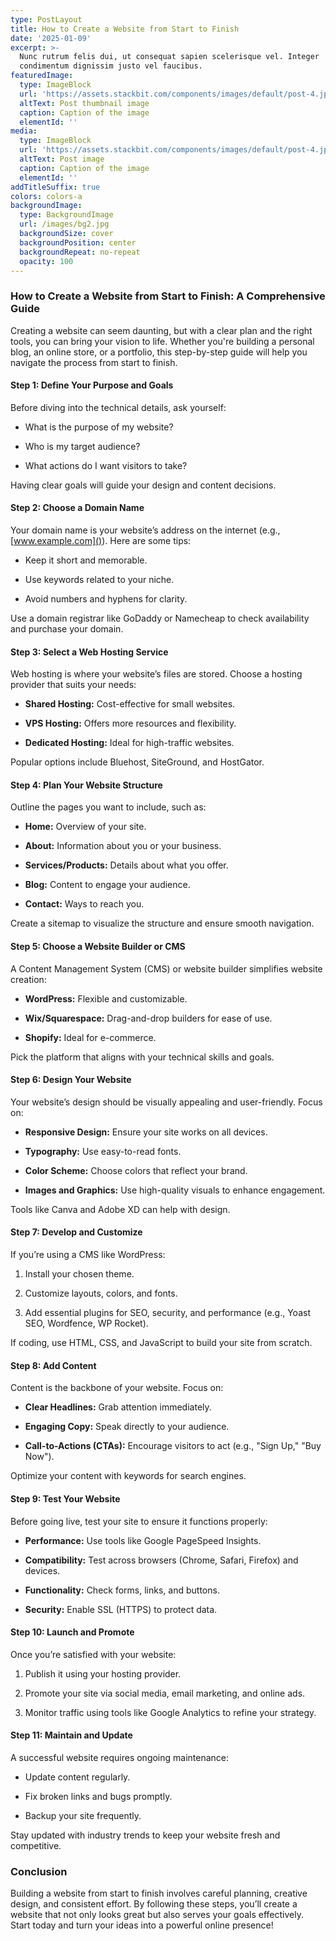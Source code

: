 ```yaml
---
type: PostLayout
title: How to Create a Website from Start to Finish
date: '2025-01-09'
excerpt: >-
  Nunc rutrum felis dui, ut consequat sapien scelerisque vel. Integer
  condimentum dignissim justo vel faucibus.
featuredImage:
  type: ImageBlock
  url: 'https://assets.stackbit.com/components/images/default/post-4.jpeg'
  altText: Post thumbnail image
  caption: Caption of the image
  elementId: ''
media:
  type: ImageBlock
  url: 'https://assets.stackbit.com/components/images/default/post-4.jpeg'
  altText: Post image
  caption: Caption of the image
  elementId: ''
addTitleSuffix: true
colors: colors-a
backgroundImage:
  type: BackgroundImage
  url: /images/bg2.jpg
  backgroundSize: cover
  backgroundPosition: center
  backgroundRepeat: no-repeat
  opacity: 100
---
```

### How to Create a Website from Start to Finish: A Comprehensive Guide

Creating a website can seem daunting, but with a clear plan and the right tools, you can bring your vision to life. Whether you're building a personal blog, an online store, or a portfolio, this step-by-step guide will help you navigate the process from start to finish.



#### Step 1: Define Your Purpose and Goals

Before diving into the technical details, ask yourself:

*   What is the purpose of my website?

*   Who is my target audience?

*   What actions do I want visitors to take?

Having clear goals will guide your design and content decisions.



#### Step 2: Choose a Domain Name

Your domain name is your website’s address on the internet (e.g., [www.example.com]()). Here are some tips:

*   Keep it short and memorable.

*   Use keywords related to your niche.

*   Avoid numbers and hyphens for clarity.

Use a domain registrar like GoDaddy or Namecheap to check availability and purchase your domain.



#### Step 3: Select a Web Hosting Service

Web hosting is where your website’s files are stored. Choose a hosting provider that suits your needs:

*   **Shared Hosting:** Cost-effective for small websites.

*   **VPS Hosting:** Offers more resources and flexibility.

*   **Dedicated Hosting:** Ideal for high-traffic websites.

Popular options include Bluehost, SiteGround, and HostGator.



#### Step 4: Plan Your Website Structure

Outline the pages you want to include, such as:

*   **Home:** Overview of your site.

*   **About:** Information about you or your business.

*   **Services/Products:** Details about what you offer.

*   **Blog:** Content to engage your audience.

*   **Contact:** Ways to reach you.

Create a sitemap to visualize the structure and ensure smooth navigation.



#### Step 5: Choose a Website Builder or CMS

A Content Management System (CMS) or website builder simplifies website creation:

*   **WordPress:** Flexible and customizable.

*   **Wix/Squarespace:** Drag-and-drop builders for ease of use.

*   **Shopify:** Ideal for e-commerce.

Pick the platform that aligns with your technical skills and goals.



#### Step 6: Design Your Website

Your website’s design should be visually appealing and user-friendly. Focus on:

*   **Responsive Design:** Ensure your site works on all devices.

*   **Typography:** Use easy-to-read fonts.

*   **Color Scheme:** Choose colors that reflect your brand.

*   **Images and Graphics:** Use high-quality visuals to enhance engagement.

Tools like Canva and Adobe XD can help with design.



#### Step 7: Develop and Customize

If you’re using a CMS like WordPress:

1.  Install your chosen theme.

2.  Customize layouts, colors, and fonts.

3.  Add essential plugins for SEO, security, and performance (e.g., Yoast SEO, Wordfence, WP Rocket).

If coding, use HTML, CSS, and JavaScript to build your site from scratch.



#### Step 8: Add Content

Content is the backbone of your website. Focus on:

*   **Clear Headlines:** Grab attention immediately.

*   **Engaging Copy:** Speak directly to your audience.

*   **Call-to-Actions (CTAs):** Encourage visitors to act (e.g., "Sign Up," "Buy Now").

Optimize your content with keywords for search engines.



#### Step 9: Test Your Website

Before going live, test your site to ensure it functions properly:

*   **Performance:** Use tools like Google PageSpeed Insights.

*   **Compatibility:** Test across browsers (Chrome, Safari, Firefox) and devices.

*   **Functionality:** Check forms, links, and buttons.

*   **Security:** Enable SSL (HTTPS) to protect data.



#### Step 10: Launch and Promote

Once you’re satisfied with your website:

1.  Publish it using your hosting provider.

2.  Promote your site via social media, email marketing, and online ads.

3.  Monitor traffic using tools like Google Analytics to refine your strategy.



#### Step 11: Maintain and Update

A successful website requires ongoing maintenance:

*   Update content regularly.

*   Fix broken links and bugs promptly.

*   Backup your site frequently.

Stay updated with industry trends to keep your website fresh and competitive.



### Conclusion

Building a website from start to finish involves careful planning, creative design, and consistent effort. By following these steps, you’ll create a website that not only looks great but also serves your goals effectively. Start today and turn your ideas into a powerful online presence!

